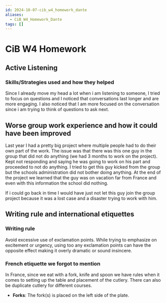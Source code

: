 ```yaml
---
id: 2024-10-07-cib_w4_homework_dante
aliases:
  - CiB_W4_Homework_Dante
tags: []
---
```


# CiB W4 Homework

## Active Listening

### Skills/Strategies used and how they helped

Since I already move my head a lot when i am listening to someone, I tried to focus on questions and I noticed that conversations last longer and are more engaging. I also noticed that I am more focused on the conversation since i am trying to think of questions to ask next.

## Worse group work experience and how it could have been improved

Last year I had a pretty big project where multiple people had to do their own part of the work. The issue was that there was this one guy in the group that did not do anything (we had 3 months to work on the project). Kept not responding and saying he was going to work on his part and proceeded to not do anything. I tried to get this guy kicked from the group but the schools administration did not bother doing anything. At the end of the project we learned that the guy was on vacation far from France and even with this information the school did nothing.

If i could go back in time I would have just not let this guy join the group project because it was a lost case and a disaster trying to work with him.

## Writing rule and international etiquettes

### Writing rule

Avoid excessive use of exclamation points. While trying to emphasize on excitement or urgency, using too any exclamation points can have the opposite effect making it overly dramatic or sound insincere.

### French etiquette we forgot to mention

In France, since we eat with a fork, knife and spoon we have rules when it comes to setting up the table and placement of the cutlery. There can also be duplicate cutlery for different courses.

- **Forks**: The fork(s) is placed on the left side of the plate.
